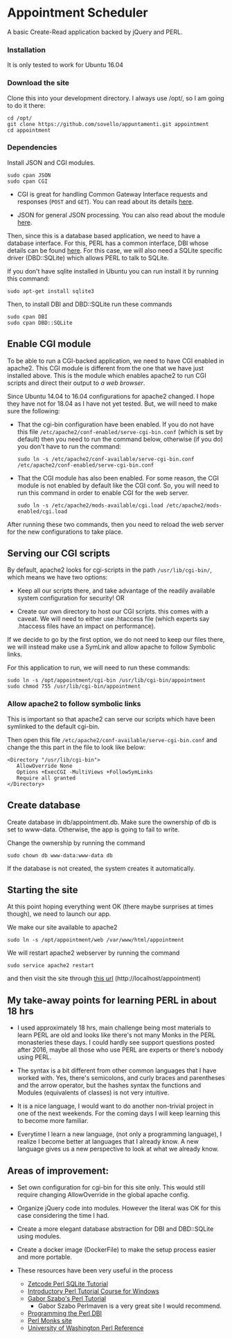 # Appointment Scheduler

A basic Create-Read application backed by jQuery and PERL.

### Installation
It is only tested to work for Ubuntu 16.04

### Download the site
Clone this into your development directory. I always use /opt/, so I am going to do it there:

```
cd /opt/
git clone https://github.com/sovello/appuntamenti.git appointment
cd appointment
```

### Dependencies

Install JSON and CGI modules.

```
sudo cpan JSON
sudo cpan CGI
```

* CGI is great for handling Common Gateway Interface requests and responses (`POST` and `GET`).
You can read about its details [here](http://search.cpan.org/~lds/CGI.pm-3.43/CGI.pm).

* JSON for general JSON processing. You can also read about the module [here](http://search.cpan.org/~ishigaki/JSON-2.97001/lib/JSON.pm).


Then, since this is a database based application, we need to have a database interface. For this, PERL has
a common interface, DBI whose details can be found [here](http://search.cpan.org/~timb/DBI-1.641/DBI.pm).
For this case, we will also need a SQLite specific driver (DBD::SQLite) which allows PERL to talk to SQLite.

If you don't have sqlite installed in Ubuntu you can run install it by running this command:

```
sudo apt-get install sqlite3
```

Then, to install DBI and DBD::SQLite run these commands

```
sudo cpan DBI
sudo cpan DBD::SQLite
```

## Enable CGI module

To be able to run a CGI-backed application, we need to have CGI enabled in apache2. This CGI module is
different from the one that we have just installed above. This is the module which enables apache2
to run CGI scripts and direct their output to _a web browser_.

Since Ubuntu 14.04 to 16.04 configurations for apache2 changed. I hope they have not for 18.04 as I have not yet tested.
But, we will need to make sure the following:

* That the cgi-bin configuration have been enabled. If you do not have this file `/etc/apache2/conf-enabled/serve-cgi-bin.conf` (which is set by default) then you need to run the command below, otherwise (if you do) you don't have to run the command:
  ```
  sudo ln -s /etc/apache2/conf-available/serve-cgi-bin.conf /etc/apache2/conf-enabled/serve-cgi-bin.conf
  ```

* That the CGI module has also been enabled. For some reason, the CGI module is not enabled by default like the CGI conf. So, you will need to run this command in order to enable CGI for the web server.
  ```
  sudo ln -s /etc/apache2/mods-available/cgi.load /etc/apache2/mods-enabled/cgi.load
  ```

After running these two commands, then you need to reload the web server for the new configurations to take place.

## Serving our CGI scripts
By default, apache2 looks for cgi-scripts in the path `/usr/lib/cgi-bin/`, which means we have two options:

* Keep all our scripts there, and take advantage of the readily available system configuration for security! OR

* Create our own directory to host our CGI scripts. this comes with a caveat. We will need to either use .htaccess file
(which experts say .htaccess files have an impact on performance).

If we decide to go by the first option, we do not need to keep our files there, we will instead make use a SymLink and allow apache to follow Symbolic links.

For this application to run, we will need to run these commands:

```
sudo ln -s /opt/appointment/cgi-bin /usr/lib/cgi-bin/appointment
sudo chmod 755 /usr/lib/cgi-bin/appointment
```

### Allow apache2 to follow symbolic links

This is important so that apache2 can serve our scripts which have been symlinked to the default cgi-bin.

Then open this file `/etc/apache2/conf-available/serve-cgi-bin.conf`
and change the this part in the file to look like below:

```
<Directory "/usr/lib/cgi-bin">
   AllowOverride None
   Options +ExecCGI -MultiViews +FollowSymLinks
   Require all granted
</Directory>	
```

## Create database

Create database in db/appointment.db. Make sure the ownership of db is set to
www-data. Otherwise, the app is going to fail to write.

Change the ownership by running the command

```
sudo chown db www-data:www-data db
```

If the database is not created, the system creates it automatically.

## Starting the site
At this point hoping everything went OK (there maybe surprises at times though), we need to launch our app.

We make our site available to apache2

```
sudo ln -s /opt/appointment/web /var/www/html/appointment
```

We will restart apache2 webserver by running the command

```
sudo service apache2 restart
```
and then visit the site through [this url](http://localhost/appointment) (http://localhost/appointment)


## My take-away points for learning PERL in about 18 hrs

* I used approximately 18 hrs, main challenge being most materials to learn
PERL are old and looks like there's not many Monks in the PERL monasteries
these days. I could hardly see support questions posted after 2016, maybe all
those who use PERL are experts or there's nobody using PERL.

* The syntax is a bit different from other common languages that I have worked with.
Yes, there's semicolons, and curly braces and parentheses and the arrow operator, but
the hashes syntax the functions and Modules (equivalents of classes) is not very intuitive.

* It is a nice language, I would want to do another non-trivial project in one of the next weekends.
For the coming days I will keep learning this to become more familiar.

* Everytime I learn a new language, (not only a programming language), I realize
I become better at languages that I already know. A new language gives us
a new perspective to look at what we already know.


## Areas of improvement:
* Set own configuration for cgi-bin for this site only. This would still require changing AllowOverride in
the global apache config.
* Organize jQuery code into modules. However the literal was OK for this case considering the time I had.
* Create a more elegant database abstraction for DBI and DBD::SQLite using modules.
* Create a docker image (DockerFile) to make the setup process easier and more portable.

* These resources have been very useful in the process
  * [Zetcode Perl SQLite Tutorial](http://zetcode.com/db/sqliteperltutorial/)
  * [Introductory Perl Tutorial Course for Windows](https://www.gossland.com/perlcourse/default/index)
  * [Gabor Szabo's Perl Tutorial](https://perlmaven.com/perl-tutorial)
    * Gabor Szabo Perlmaven is a very great site I would recommend.
  * [Programming the Perl DBI](https://docstore.mik.ua/orelly/linux/dbi/index.htm)
  * [Perl Monks site](http://www.perlmonks.org)
  * [University of Washington Perl Reference](http://www.washington.edu/perl5man/)